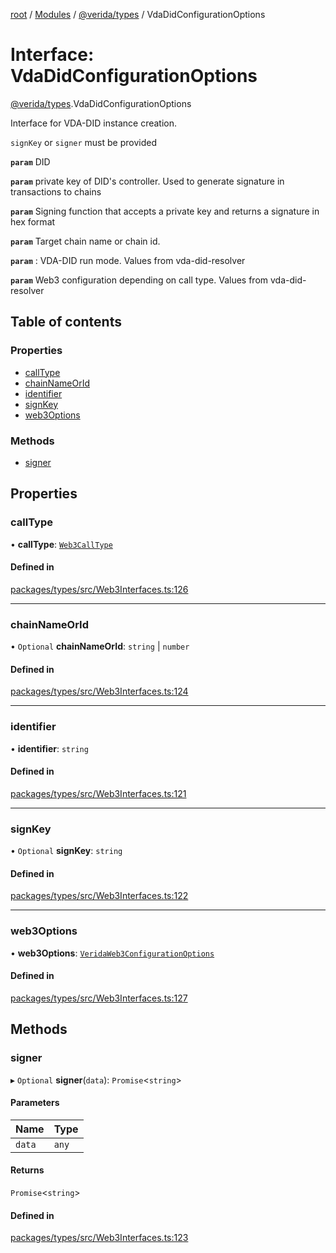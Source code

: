 [root](../README.md) / [Modules](../modules.md) / [@verida/types](../modules/verida_types.md) / VdaDidConfigurationOptions

# Interface: VdaDidConfigurationOptions

[@verida/types](../modules/verida_types.md).VdaDidConfigurationOptions

Interface for VDA-DID instance creation.

`signKey` or `signer` must be provided

**`param`** DID

**`param`** private key of DID's controller. Used to generate signature in transactions to chains

**`param`** Signing function that accepts a private key and returns a signature in hex format

**`param`** Target chain name or chain id.

**`param`** : VDA-DID run mode. Values from vda-did-resolver

**`param`** Web3 configuration depending on call type. Values from vda-did-resolver

## Table of contents

### Properties

- [callType](verida_types.VdaDidConfigurationOptions.md#calltype)
- [chainNameOrId](verida_types.VdaDidConfigurationOptions.md#chainnameorid)
- [identifier](verida_types.VdaDidConfigurationOptions.md#identifier)
- [signKey](verida_types.VdaDidConfigurationOptions.md#signkey)
- [web3Options](verida_types.VdaDidConfigurationOptions.md#web3options)

### Methods

- [signer](verida_types.VdaDidConfigurationOptions.md#signer)

## Properties

### callType

• **callType**: [`Web3CallType`](../modules/verida_types.md#web3calltype)

#### Defined in

[packages/types/src/Web3Interfaces.ts:126](https://github.com/verida/verida-js/blob/5040472/packages/types/src/Web3Interfaces.ts#L126)

___

### chainNameOrId

• `Optional` **chainNameOrId**: `string` \| `number`

#### Defined in

[packages/types/src/Web3Interfaces.ts:124](https://github.com/verida/verida-js/blob/5040472/packages/types/src/Web3Interfaces.ts#L124)

___

### identifier

• **identifier**: `string`

#### Defined in

[packages/types/src/Web3Interfaces.ts:121](https://github.com/verida/verida-js/blob/5040472/packages/types/src/Web3Interfaces.ts#L121)

___

### signKey

• `Optional` **signKey**: `string`

#### Defined in

[packages/types/src/Web3Interfaces.ts:122](https://github.com/verida/verida-js/blob/5040472/packages/types/src/Web3Interfaces.ts#L122)

___

### web3Options

• **web3Options**: [`VeridaWeb3ConfigurationOptions`](../modules/verida_types.md#veridaweb3configurationoptions)

#### Defined in

[packages/types/src/Web3Interfaces.ts:127](https://github.com/verida/verida-js/blob/5040472/packages/types/src/Web3Interfaces.ts#L127)

## Methods

### signer

▸ `Optional` **signer**(`data`): `Promise`<`string`\>

#### Parameters

| Name | Type |
| :------ | :------ |
| `data` | `any` |

#### Returns

`Promise`<`string`\>

#### Defined in

[packages/types/src/Web3Interfaces.ts:123](https://github.com/verida/verida-js/blob/5040472/packages/types/src/Web3Interfaces.ts#L123)
